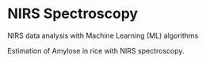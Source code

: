 # NIRS Spectroscopy
NIRS data analysis with Machine Learning (ML) algorithms


Estimation of Amylose in rice with NIRS spectroscopy.

